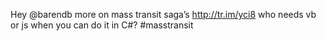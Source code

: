 <!--
id: 183348077
link: http://kevinisom.info/post/183348077/hey-barendb-more-on-mass-transit-sagas
slug: hey-barendb-more-on-mass-transit-sagas
date: Wed Sep 09 2009 15:14:04 GMT+1200 (NZST)
raw: {"blog_name":"kevinisom","id":183348077,"post_url":"http://kevinisom.info/post/183348077/hey-barendb-more-on-mass-transit-sagas","slug":"hey-barendb-more-on-mass-transit-sagas","type":"text","date":"2009-09-09 03:14:04 GMT","timestamp":1252466044,"state":"published","format":"html","reblog_key":"m6bBJaCL","tags":[],"short_url":"http://tmblr.co/Zw68YyAxQjj","highlighted":[],"feed_item":"http://twitter.com/kev_nz/statuses/3849570133","from_feed_id":"650289","note_count":0,"title":null,"body":"<p>Hey @barendb more on mass transit saga&#8217;s <a href=\"http://tr.im/yci8\" target=\"_blank\">http://tr.im/yci8</a> who needs vb or js when you can do it in C#? #masstransit</p>"}
publish: 2009-09-09
tags: 
title: null
-->


Hey @barendb more on mass transit saga’s <http://tr.im/yci8> who needs
vb or js when you can do it in C\#? \#masstransit



